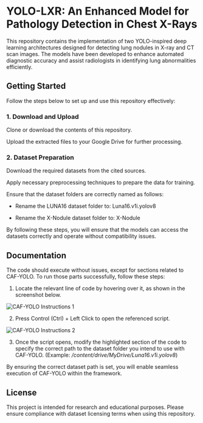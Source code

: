 # YOLO-LXR: An Enhanced Model for Pathology Detection in Chest X-Rays
This repository contains the implementation of two YOLO-inspired deep learning architectures designed for detecting lung nodules in X-ray and CT scan images. The models have been developed to enhance automated diagnostic accuracy and assist radiologists in identifying lung abnormalities efficiently.

## Getting Started

Follow the steps below to set up and use this repository effectively:

### 1. Download and Upload

Clone or download the contents of this repository.

Upload the extracted files to your Google Drive for further processing.

### 2. Dataset Preparation

Download the required datasets from the cited sources.

Apply necessary preprocessing techniques to prepare the data for training.

Ensure that the dataset folders are correctly named as follows:

- Rename the LUNA16 dataset folder to: Luna16.v1i.yolov8

- Rename the X-Nodule dataset folder to: X-Nodule

By following these steps, you will ensure that the models can access the datasets correctly and operate without compatibility issues.

## Documentation

The code should execute without issues, except for sections related to CAF-YOLO. To run those parts successfully, follow these steps:

1. Locate the relevant line of code by hovering over it, as shown in the screenshot below.

![CAF-YOLO Instructions 1](https://github.com/user-attachments/assets/ab60cada-79e9-408c-9a54-7ed313146ea0)


2. Press Control (Ctrl) + Left Click to open the referenced script.

![CAF-YOLO Instructions 2](https://github.com/user-attachments/assets/83142da0-94b9-472e-871b-85cebf7d4568)


3. Once the script opens, modify the highlighted section of the code to specify the correct path to the dataset folder you intend to use with CAF-YOLO.
(Example: _/content/drive/MyDrive/Luna16.v1i.yolov8_)

By ensuring the correct dataset path is set, you will enable seamless execution of CAF-YOLO within the framework.
## License

This project is intended for research and educational purposes. Please ensure compliance with dataset licensing terms when using this repository.

